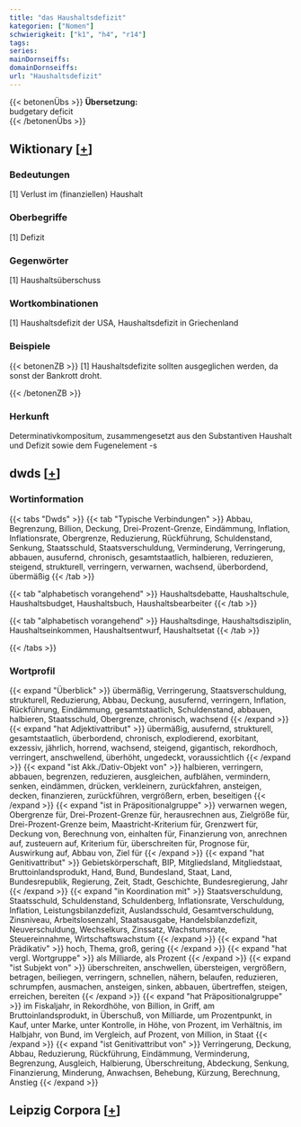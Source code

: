 ```yaml
---
title: "das Haushaltsdefizit"
kategorien: ["Nomen"]
schwierigkeit: ["k1", "h4", "r14"]
tags:
series:
mainDornseiffs:
domainDornseiffs:
url: "Haushaltsdefizit"
---
```


{{< betonenÜbs >}}
**Übersetzung:**  
budgetary deficit  
{{< /betonenÜbs >}}

## Wiktionary [[+](https://de.wiktionary.org/wiki/Haushaltsdefizit)]

### Bedeutungen
[1] Verlust im (finanziellen) Haushalt  

### Oberbegriffe
[1] Defizit  

### Gegenwörter
[1] Haushaltsüberschuss  

### Wortkombinationen
[1] Haushaltsdefizit der USA, Haushaltsdefizit in Griechenland  

### Beispiele
{{< betonenZB >}}
[1] Haushaltsdefizite sollten ausgeglichen werden, da sonst der Bankrott droht.  

{{< /betonenZB >}}
### Herkunft
Determinativkompositum, zusammengesetzt aus den Substantiven Haushalt und Defizit sowie dem Fugenelement -s  



## dwds [[+](https://www.dwds.de/wb/Haushaltsdefizit)]

### Wortinformation
{{< tabs "Dwds" >}}
{{< tab "Typische Verbindungen" >}}
Abbau, Begrenzung, Billion, Deckung, Drei-Prozent-Grenze, Eindämmung, Inflation, Inflationsrate, Obergrenze, Reduzierung, Rückführung, Schuldenstand, Senkung, Staatsschuld, Staatsverschuldung, Verminderung, Verringerung, abbauen, ausufernd, chronisch, gesamtstaatlich, halbieren, reduzieren, steigend, strukturell, verringern, verwarnen, wachsend, überbordend, übermäßig
{{< /tab >}}

{{< tab "alphabetisch vorangehend" >}}
Haushaltsdebatte, Haushaltschule, Haushaltsbudget, Haushaltsbuch, Haushaltsbearbeiter
{{< /tab >}}

{{< tab "alphabetisch vorangehend" >}}
Haushaltsdinge, Haushaltsdisziplin, Haushaltseinkommen, Haushaltsentwurf, Haushaltsetat
{{< /tab >}}

{{< /tabs >}}

### Wortprofil
{{< expand "Überblick" >}} übermäßig, Verringerung, Staatsverschuldung, strukturell, Reduzierung, Abbau, Deckung, ausufernd, verringern, Inflation, Rückführung, Eindämmung, gesamtstaatlich, Schuldenstand, abbauen, halbieren, Staatsschuld, Obergrenze, chronisch, wachsend {{< /expand >}}
{{< expand "hat Adjektivattribut" >}} übermäßig, ausufernd, strukturell, gesamtstaatlich, überbordend, chronisch, explodierend, exorbitant, exzessiv, jährlich, horrend, wachsend, steigend, gigantisch, rekordhoch, verringert, anschwellend, überhöht, ungedeckt, voraussichtlich {{< /expand >}}
{{< expand "ist Akk./Dativ-Objekt von" >}} halbieren, verringern, abbauen, begrenzen, reduzieren, ausgleichen, aufblähen, vermindern, senken, eindämmen, drücken, verkleinern, zurückfahren, ansteigen, decken, finanzieren, zurückführen, vergrößern, erben, beseitigen {{< /expand >}}
{{< expand "ist in Präpositionalgruppe" >}} verwarnen wegen, Obergrenze für, Drei-Prozent-Grenze für, herausrechnen aus, Zielgröße für, Drei-Prozent-Grenze beim, Maastricht-Kriterium für, Grenzwert für, Deckung von, Berechnung von, einhalten für, Finanzierung von, anrechnen auf, zusteuern auf, Kriterium für, überschreiten für, Prognose für, Auswirkung auf, Abbau von, Ziel für {{< /expand >}}
{{< expand "hat Genitivattribut" >}} Gebietskörperschaft, BIP, Mitgliedsland, Mitgliedstaat, Bruttoinlandsprodukt, Hand, Bund, Bundesland, Staat, Land, Bundesrepublik, Regierung, Zeit, Stadt, Geschichte, Bundesregierung, Jahr {{< /expand >}}
{{< expand "in Koordination mit" >}} Staatsverschuldung, Staatsschuld, Schuldenstand, Schuldenberg, Inflationsrate, Verschuldung, Inflation, Leistungsbilanzdefizit, Auslandsschuld, Gesamtverschuldung, Zinsniveau, Arbeitslosenzahl, Staatsausgabe, Handelsbilanzdefizit, Neuverschuldung, Wechselkurs, Zinssatz, Wachstumsrate, Steuereinnahme, Wirtschaftswachstum {{< /expand >}}
{{< expand "hat Prädikativ" >}} hoch, Thema, groß, gering {{< /expand >}}
{{< expand "hat vergl. Wortgruppe" >}} als Milliarde, als Prozent {{< /expand >}}
{{< expand "ist Subjekt von" >}} überschreiten, anschwellen, übersteigen, vergrößern, betragen, beiliegen, verringern, schnellen, nähern, belaufen, reduzieren, schrumpfen, ausmachen, ansteigen, sinken, abbauen, übertreffen, steigen, erreichen, bereiten {{< /expand >}}
{{< expand "hat Präpositionalgruppe" >}} im Fiskaljahr, in Rekordhöhe, von Billion, in Griff, am Bruttoinlandsprodukt, in Überschuß, von Milliarde, um Prozentpunkt, in Kauf, unter Marke, unter Kontrolle, in Höhe, von Prozent, im Verhältnis, im Halbjahr, von Bund, im Vergleich, auf Prozent, von Million, in Staat {{< /expand >}}
{{< expand "ist Genitivattribut von" >}} Verringerung, Deckung, Abbau, Reduzierung, Rückführung, Eindämmung, Verminderung, Begrenzung, Ausgleich, Halbierung, Überschreitung, Abdeckung, Senkung, Finanzierung, Minderung, Anwachsen, Behebung, Kürzung, Berechnung, Anstieg {{< /expand >}}

## Leipzig Corpora [[+](https://corpora.uni-leipzig.de/en/res?word=Haushaltsdefizit&corpusId=deu_newscrawl-public_2018)]

